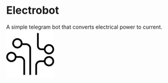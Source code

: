 # Electrobot
A simple telegram bot that converts electrical power to current.
![Elektrobot Logo](/images/logo_small.png) 
